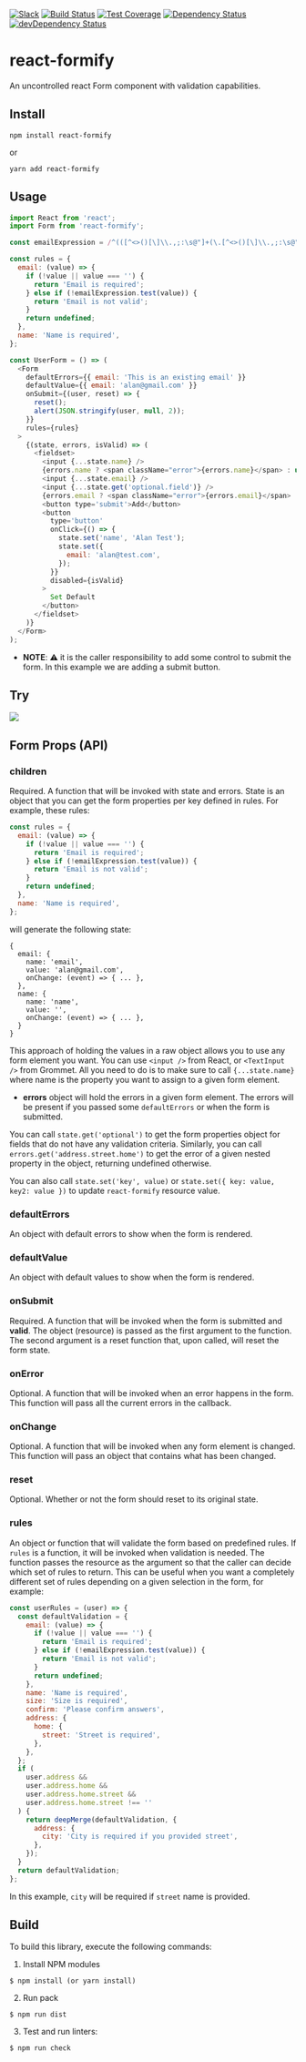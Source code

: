 [![Slack](http://alansouzati.github.io/artic/img/slack-badge.svg)](http://slackin.grommet.io)  [![Build Status](https://travis-ci.org/grommet/grommet-form.svg?branch=master)](https://travis-ci.org/grommet/react-formify) [![Test Coverage](https://codeclimate.com/github/grommet/grommet-form/badges/coverage.svg)](https://codeclimate.com/github/grommet/react-formify/coverage)  [![Dependency Status](https://david-dm.org/grommet/react-formify.svg)](https://david-dm.org/grommet/react-formify) [![devDependency Status](https://david-dm.org/grommet/react-formify/dev-status.svg)](https://david-dm.org/grommet/react-formify#info=devDependencies)

# react-formify

An uncontrolled react Form component with validation capabilities.

## Install

`npm install react-formify`

or 

`yarn add react-formify`

## Usage

```javascript
import React from 'react';
import Form from 'react-formify';

const emailExpression = /^(([^<>()[\]\\.,;:\s@"]+(\.[^<>()[\]\\.,;:\s@"]+)*)|(".+"))@((\[[0-9]{1,3}\.[0-9]{1,3}\.[0-9]{1,3}\.[0-9]{1,3}])|(([a-zA-Z\-0-9]+\.)+[a-zA-Z]{2,}))$/;

const rules = {
  email: (value) => {
    if (!value || value === '') {
      return 'Email is required';
    } else if (!emailExpression.test(value)) {
      return 'Email is not valid';
    }
    return undefined;
  },
  name: 'Name is required',
};

const UserForm = () => (
  <Form
    defaultErrors={{ email: 'This is an existing email' }}
    defaultValue={{ email: 'alan@gmail.com' }}
    onSubmit={(user, reset) => {
      reset();
      alert(JSON.stringify(user, null, 2));
    }}
    rules={rules}
  >
    {(state, errors, isValid) => (
      <fieldset>
        <input {...state.name} />
        {errors.name ? <span className="error">{errors.name}</span> : undefined}
        <input {...state.email} />
        <input {...state.get('optional.field')} />
        {errors.email ? <span className="error">{errors.email}</span> : undefined}
        <button type='submit'>Add</button>
        <button
          type='button'
          onClick={() => {
            state.set('name', 'Alan Test');
            state.set({
              email: 'alan@test.com',
            });
          }}
          disabled={isValid}
        >
          Set Default
        </button>
      </fieldset>
    )}
  </Form>
);
```

* **NOTE**: :warning: it is the caller responsibility to add some control to submit the form. In this example we are adding a submit button.

## Try

[![](https://codesandbox.io/static/img/play-codesandbox.svg)](https://codesandbox.io/s/rlyxzpql9o)

## Form Props (API)

### **children**

Required. A function that will be invoked with state and errors. State is an object that you can
get the form properties per key defined in rules. For example, these rules:

```javascript
const rules = {
  email: (value) => {
    if (!value || value === '') {
      return 'Email is required';
    } else if (!emailExpression.test(value)) {
      return 'Email is not valid';
    }
    return undefined;
  },
  name: 'Name is required',
};
```

will generate the following state:

```
{
  email: {
    name: 'email',
    value: 'alan@gmail.com',
    onChange: (event) => { ... },
  },
  name: {
    name: 'name',
    value: '',
    onChange: (event) => { ... },
  }
}
```

This approach of holding the values in a raw object allows you to use any form element you want. You can use `<input />` from React, or `<TextInput />` from Grommet. All you need to do is to make sure to call `{...state.name}` where name is the property you want to assign to a given form element.

* **errors** object will hold the errors in a given form element. The errors will be present if you passed some `defaultErrors` or when the form is submitted.

You can call `state.get('optional')` to get the form properties object for fields that do not have any validation criteria. Similarly, you can call `errors.get('address.street.home')` to get the error of a given nested property in the object, returning undefined otherwise.

You can also call `state.set('key', value)` or `state.set({ key: value, key2: value })` to update `react-formify` resource value.

### **defaultErrors**

An object with default errors to show when the form is rendered.

### **defaultValue**

An object with default values to show when the form is rendered.

### **onSubmit**

Required. A function that will be invoked when the form is submitted and **valid**.
The object (resource) is passed as the first argument to the function. The second argument is a reset function that, upon called, will reset the form state.

### **onError**

Optional. A function that will be invoked when an error happens in the form.
This function will pass all the current errors in the callback.

### **onChange**

Optional. A function that will be invoked when any form element is changed.
This function will pass an object that contains what has been changed.

### **reset**

Optional. Whether or not the form should reset to its original state.

### **rules**

An object or function that will validate the form based on predefined rules. If `rules` is a function, it will be invoked when validation is needed. The function passes the resource as the argument so that the caller can decide which set of rules to return. This can be useful when you want a completely different set of rules depending on a given selection in the form, for example:

```javascript
const userRules = (user) => {
  const defaultValidation = {
    email: (value) => {
      if (!value || value === '') {
        return 'Email is required';
      } else if (!emailExpression.test(value)) {
        return 'Email is not valid';
      }
      return undefined;
    },
    name: 'Name is required',
    size: 'Size is required',
    confirm: 'Please confirm answers',
    address: {
      home: {
        street: 'Street is required',
      },
    },
  };
  if (
    user.address &&
    user.address.home &&
    user.address.home.street &&
    user.address.home.street !== ''
  ) {
    return deepMerge(defaultValidation, {
      address: {
        city: 'City is required if you provided street',
      },
    });
  }
  return defaultValidation;
};
```

In this example, `city` will be required if `street` name is provided.

## Build 

To build this library, execute the following commands:

  1. Install NPM modules

    $ npm install (or yarn install)

  2. Run pack

    $ npm run dist

  3. Test and run linters:

    $ npm run check
